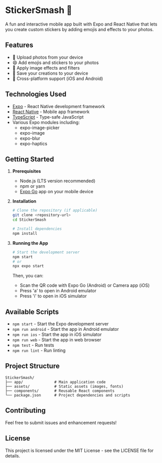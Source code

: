 # StickerSmash 🎨

A fun and interactive mobile app built with Expo and React Native that lets you create custom stickers by adding emojis and effects to your photos.

## Features

- 📸 Upload photos from your device
- 😄 Add emojis and stickers to your photos
- 🎨 Apply image effects and filters
- 💾 Save your creations to your device
- 📱 Cross-platform support (iOS and Android)

## Technologies Used

- [Expo](https://expo.dev) - React Native development framework
- [React Native](https://reactnative.dev) - Mobile app framework
- [TypeScript](https://www.typescriptlang.org/) - Type-safe JavaScript
- Various Expo modules including:
  - expo-image-picker
  - expo-image
  - expo-blur
  - expo-haptics

## Getting Started

1. **Prerequisites**
   - Node.js (LTS version recommended)
   - npm or yarn
   - [Expo Go](https://expo.dev/go) app on your mobile device

2. **Installation**

   ```bash
   # Clone the repository (if applicable)
   git clone <repository-url>
   cd StickerSmash

   # Install dependencies
   npm install
   ```

3. **Running the App**

   ```bash
   # Start the development server
   npm start
   # or
   npx expo start
   ```

   Then, you can:
   - Scan the QR code with Expo Go (Android) or Camera app (iOS)
   - Press 'a' to open in Android emulator
   - Press 'i' to open in iOS simulator

## Available Scripts

- `npm start` - Start the Expo development server
- `npm run android` - Start the app in Android emulator
- `npm run ios` - Start the app in iOS simulator
- `npm run web` - Start the app in web browser
- `npm test` - Run tests
- `npm run lint` - Run linting

## Project Structure

```
StickerSmash/
├── app/              # Main application code
├── assets/           # Static assets (images, fonts)
├── components/       # Reusable React components
└── package.json      # Project dependencies and scripts
```

## Contributing

Feel free to submit issues and enhancement requests!

## License

This project is licensed under the MIT License - see the LICENSE file for details.
